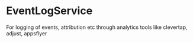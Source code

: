 # EventLogService
For logging of events, attribution etc through analytics tools like clevertap, adjust, appsflyer
